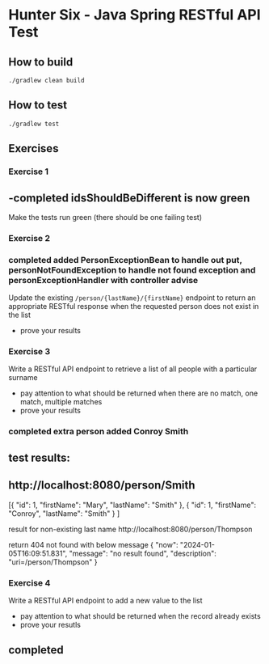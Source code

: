 # Hunter Six - Java Spring RESTful API Test

## How to build
```./gradlew clean build```

## How to test
```./gradlew test```

## Exercises
### Exercise 1
## -completed idsShouldBeDifferent is now green
Make the tests run green (there should be one failing test)

### Exercise 2
### completed added PersonExceptionBean to handle out put, personNotFoundException to handle not found exception and personExceptionHandler with controller advise
Update the existing `/person/{lastName}/{firstName}` endpoint to return an appropriate RESTful response when the requested person does not exist in the list
- prove your results

### Exercise 3

Write a RESTful API endpoint to retrieve a list of all people with a particular surname
- pay attention to what should be returned when there are no match, one match, multiple matches
- prove your results
### completed extra person added Conroy Smith
## test results:
## http://localhost:8080/person/Smith

 [{
 "id": 1,
 "firstName": "Mary",
 "lastName": "Smith"
 },
 {
 "id": 1,
 "firstName": "Conroy",
 "lastName": "Smith"
 }
 ]

result for non-existing last name
http://localhost:8080/person/Thompson

return 404 not found with below message
{
"now": "2024-01-05T16:09:51.831",
"message": "no result found",
"description": "uri=/person/Thompson"
}

### Exercise 4
Write a RESTful API endpoint to add a new value to the list
- pay attention to what should be returned when the record already exists
- prove your resutls
## completed


